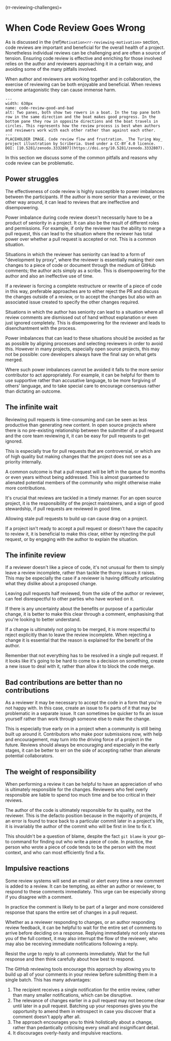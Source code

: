 (rr-reviewing-challenges)=
# When Code Review Goes Wrong

As is discussed in the {ref}`Motivation<rr-reviewing-motivation>` section, code reviews are important and beneficial for the overall health of a project.
Nonetheless individual reviews can be challenging and are often a source of tension.
Ensuring code review is effective and enriching for those involved relies on the author and reviewers approaching it in a certain way, and avoiding some of the many pitfalls involved.

When author and reviewers are working together and in collaboration, the exercise of reviewing can be both enjoyable and beneficial.
When reviews become antagonistic they can cause immense harm.

```{figure} ../../figures/first-pull-request.*
---
width: 630px
name: code-review-good-and-bad
alt: Two panes, both show two rowers in a boat. In the top pane both row in the same direction and the boat makes good progress. In the bottom pane they row in opposite directions and the boat travels in circles. This represents how the review process is best when authors and reviewers work with each other rather than against each other.
---
PLACEHOLDER IMAGE. Code review flow and frustration. _The Turing Way_ project illustration by Scriberia. Used under a CC-BY 4.0 licence. DOI: [10.5281/zenodo.3332807](https://doi.org/10.5281/zenodo.3332807).
```

In this section we discuss some of the common pitfalls and reasons why code review can be problematic.

## Power struggles

The effectiveness of code review is highly susceptible to power imbalances between the participants.
If the author is more senior than a reviewer, or the other way around, it can lead to reviews that are ineffective and disempowering.

Power imbalance during code review doesn't necessarily have to be a product of seniority in a project.
It can also be the result of different roles and permissions.
For example, if only the reviewer has the ability to merge a pull request, this can lead to the situation where the reviewer has total power over whether a pull request is accepted or not.
This is a common situation.

Situations in which the reviewer has seniority can lead to a form of "development by proxy", where the reviewer is essentially making their own changes to a piece of code or document through the medium of GitHub comments; the author acts simply as a scribe.
This is disempowering for the author and also an ineffective use of time.

If a reviewer is forcing a complete restructure or rewrite of a piece of code in this way, preferable approaches are to either reject the PR and discuss the changes outside of a review, or to accept the changes but also with an associated issue created to specify the other changes required.

Situations in which the author has seniority can lead to a situation where all review comments are dismissed out of hand without explanation or even just ignored completely.
This is disempowering for the reviewer and leads to disenchantment with the process.

Power imbalances that can lead to these situations should be avoided as far as possible by aligning processes and selecting reviewers in order to avoid this.
However in many projects, especially open source projects, this may not be possible: core developers always have the final say on what gets merged.

Where such power imbalances cannot be avoided it falls to the more senior contributor to act appropriately.
For example, it can be helpful for them to use supportive rather than accusative language, to be more forgiving of others' language, and to take special care to encourage consensus rather than dictating an outcome.

## The infinite wait

Reviewing pull requests is time-consuming and can be seen as less productive than generating new content.
In open source projects where there is no pre-existing relationship between the submitter of a pull request and the core team reviewing it, it can be easy for pull requests to get ignored.

This is especially true for pull requests that are controversial, or which are of high quality but making changes that the project does not see as a priority internally.

A common outcome is that a pull request will be left in the queue for months or even years without being addressed.
This is almost guaranteed to alienated potential members of the community who might otherwise make more contributions.

It's crucial that reviews are tackled in a timely manner.
For an open source project, it is the responsibility of the project maintainers, and a sign of good stewardship, if pull requests are reviewed in good time.

Allowing stale pull requests to build up can cause drag on a project.

If a project isn't ready to accept a pull request or doesn't have the capacity to review it, it is beneficial to make this clear, either by rejecting the pull request, or by engaging with the author to explain the situation.

## The infinite review

If a reviewer doesn't like a piece of code, it's not unusual for them to simply leave a review incomplete, rather than tackle the thorny issues it raises.
This may be especially the case if a reviewer is having difficulty articulating what they dislike about a proposed change.

Leaving pull requests half reviewed, from the side of the author or reviewer, can feel disrespectful to other parties who have worked on it.

If there is any uncertainty about the benefits or purpose of a particular change, it is better to make this clear through a comment, emphasising that you're looking to better understand.

If a change is ultimately not going to be merged, it is more respectful to reject explicitly than to leave the review incomplete.
When rejecting a change it is essential that the reason is explained for the benefit of the author.

Remember that not everything has to be resolved in a single pull request.
If it looks like it's going to be hard to come to a decision on something, create a new issue to deal with it, rather than allow it to block the code merge.

## Bad contributions are better than no contributions

As a reviewer it may be necessary to accept the code in a form that you're not happy with.
In this case, create an issue to fix parts of it that may be problematic in a separate issue.
It can sometimes be quicker to fix an issue yourself rather than work through someone else to make the change.

This is especially true early on in a project when a community is still being built up around it.
Contributors who make poor submissions now, with help and encouragement, may turn into the driving force of a project in the future.
Reviews should always be encouraging and especially in the early stages, it can be better to err on the side of accepting rather than alienate potential collaborators.

## The weight of responsibility

When performing a review it can be helpful to have an appreciation of who is ultimately responsible for the changes.
Reviewers who feel overly responsible are liable to spend too much time and be too critical in their reviews.

The author of the code is ultimately responsible for its quality, not the reviewer.
This is the defacto position because in the majority of projects, if an error is found to trace back to a particular commit later in a project's life, it is invariably the author of the commit who will be first in line to fix it.

This shouldn't be a question of blame, despite the fact `git blame` is your go-to command for finding out who write a piece of code.
In practice, the person who wrote a piece of code tends to be the person with the most context, and who can most efficiently find a fix.

## Impulsive reactions

Some review systems will send an email or alert every time a new comment is added to a review.
It can be tempting, as either an author or reviewer, to respond to these comments immediately.
This urge can be especially strong if you disagree with a comment.

In practice the comment is likely to be part of a larger and more considered response that spans the entire set of changes in a pull request.

Whether as a reviewer responding to changes, or an author responding review feedback, it can be helpful to wait for the entire set of comments to arrive before deciding on a response.
Replying immediately not only starves you of the full context, it may also interrupt the flow of the reviewer, who may also be receiving immediate notifications following a reply.

Resist the urge to reply to all comments immediately.
Wait for the full response and then think carefully about how best to respond.

The GitHub reviewing tools encourage this approach by allowing you to build up all of your comments in your review before submitting them in a single batch.
This has many advantages:

1. The recipient receives a single notification for the entire review, rather than many smaller notifications, which can be disruptive.
2. The relevance of changes earlier in a pull request may not become clear until later in a pull request.
   Batching up your responses gives you the opportunity to amend them in retrospect in case you discover that a comment doesn't apply after all.
3. The approach encourages you to think holistically about a change, rather than pedantically criticising every small and insignificant detail.
4. It discourages overly-hasty and impulsive reactions.


